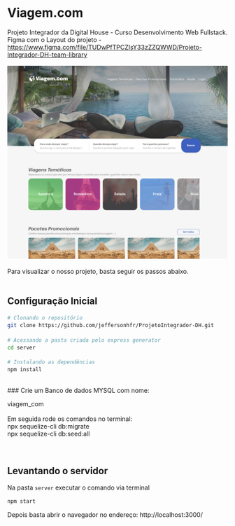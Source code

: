 # Viagem.com

Projeto Integrador da Digital House - Curso Desenvolvimento Web Fullstack.<br>
Figma com o Layout do projeto - https://www.figma.com/file/TUDwPfTPCZIsY33zZZQWWD/Projeto-Integrador-DH-team-library
<br><br>
![Imagem do Projeto - Viagem.com](https://raw.githubusercontent.com/jeffersonhfr/ProjetoIntegrador-DH/main/server/public/assets/img/thumb_projeto.jpg)
<br><br>
Para visualizar o nosso projeto, basta seguir os passos abaixo.<br>
<br>

## Configuração Inicial

```sh
# Clonando o repositório
git clone https://github.com/jeffersonhfr/ProjetoIntegrador-DH.git

# Acessando a pasta criada pelo express generator
cd server

# Instalando as dependências
npm install
```

<br>
### Crie um Banco de dados MYSQL com nome: <br>

viagem_com<br>
<br>
Em seguida rode os comandos no terminal:<br>
npx sequelize-cli db:migrate<br>
npx sequelize-cli db:seed:all
<br>
<br><br>

## Levantando o servidor

Na pasta `server` executar o comando via terminal <br>

```sh
npm start
```

Depois basta abrir o navegador no endereço:
http://localhost:3000/
